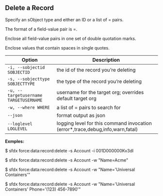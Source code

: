 ## Delete a Record

Specify an sObject type and either an ID or a list of <fieldName>=<value> pairs.

The format of a field-value pair is <fieldName>=<value>.

Enclose all field-value pairs in one set of double quotation marks.

Enclose values that contain spaces in single quotes.



Option | Description
--- | --- 
```-i, --sobjectid SOBJECTID``` | the id of the record you’re deleting
```-s, --sobjecttype SOBJECTTYPE``` | the type of the record you’re deleting
```-u, --targetusername TARGETUSERNAME``` | username for the target org; overrides default target org
```-w, --where WHERE``` | a list of <fieldName>=<value> pairs to search for
```--json``` | format output as json
```--loglevel LOGLEVEL``` | logging level for this command invocation (error*,trace,debug,info,warn,fatal)


__Exmples:__ 

$ sfdx force:data:record:delete -s Account -i 001D000000Kv3dl

$ sfdx force:data:record:delete -s Account -w "Name=Acme"

$ sfdx force:data:record:delete -s Account -w "Name='Universal Containers'"

$ sfdx force:data:record:delete -s Account -w "Name='Universal Containers' Phone='(123) 456-7890'"


